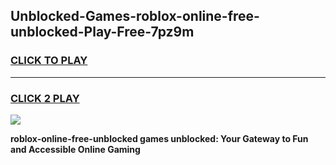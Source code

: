 
## Unblocked-Games-roblox-online-free-unblocked-Play-Free-7pz9m
<h3>
<a href="https://premium76.site?title=roblox-online-free-unblocked&ref=20M">CLICK TO PLAY</a></h3>
<hr>

<h3>
<a href="https://premium76.site?title=roblox-online-free-unblocked&ref=20M">CLICK 2 PLAY</a>
  
</h3>

<a href="https://premium76.site?title=roblox-online-free-unblocked&ref=19M"><img src="https://clearcache.store/games.png"></a>


**roblox-online-free-unblocked games unblocked: Your Gateway to Fun and Accessible Online Gaming**
